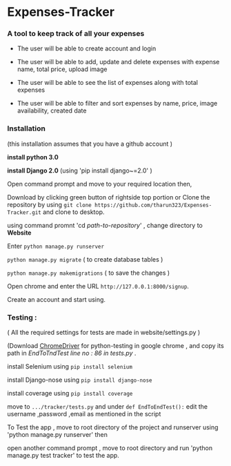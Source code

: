 # Expenses-Tracker 
### A tool to keep track of all your expenses 


- The user will be able to create account and login

- The user will be able to add, update and delete expenses with expense name, total price, upload image


- The user will be able to see the list of expenses along with total expenses

- The user will be able to filter and sort expenses by name, price, image availability, created date

### Installation 

(this installation assumes that you have a github account )

**install python 3.0** 
 
**install Django 2.0** (using 'pip install django~=2.0' )

 
 Open command prompt and move to your required location then,

 Download by clicking green button of rightside top portion or Clone the repository by using 
 `git clone https://github.com/tharun323/Expenses-Tracker.git` and clone to desktop. 

 using command promnt 'cd *path-to-repository*' , change directory to **Website**

 Enter `python manage.py runserver`
 
 `python manage.py migrate`  ( to create database tables )
 
 `python manage.py makemigrations` ( to save the changes )


 

 Open chrome and enter the URL `http://127.0.0.1:8000/signup`.

 Create an account and start using.

 ### Testing :
 
 ( All the required settings for tests are made in website/settings.py )
 
 (Download [ChromeDriver](https://sites.google.com/a/chromium.org/chromedriver/downloadsl) for python-testing in google chrome  , and    copy its path in *EndToTndTest line no : 86 in tests.py* .
 
 install Selenium using `pip install selenium`
 
 install Django-nose using `pip install django-nose`

 install coverage using `pip install coverage`

 move to  `.../tracker/tests.py` and under `def EndToEndTest():` edit the username ,password ,email as mentioned in the script
 
 To Test the app , move to root directory of the project and runserver using 'python manage.py runserver' then

 open another command prompt , move to root directory and run 'python manage.py test tracker' to test the app.

 

 
 
 
